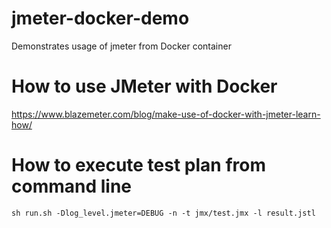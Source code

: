# jmeter-docker-demo
Demonstrates usage of jmeter from Docker container

# How to use JMeter with Docker
https://www.blazemeter.com/blog/make-use-of-docker-with-jmeter-learn-how/

# How to execute test plan from command line
`sh run.sh -Dlog_level.jmeter=DEBUG -n -t jmx/test.jmx -l result.jstl`